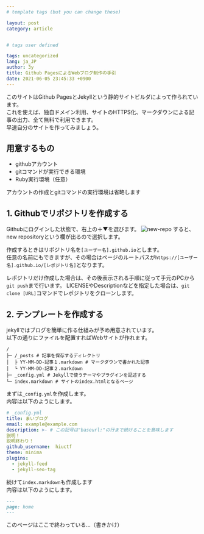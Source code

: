 ```yaml
---
# template tags (but you can change these)

layout: post
category: article


# tags user defined

tags: uncategorized
lang: ja_JP
author: 3y
title: Github PagesによるWebブログ制作の手引
date: 2021-06-05 23:45:33 +0900
---
```


このサイトはGithub PagesとJekyllという静的サイトビルダによって作られています。<br>
これを使えば、独自ドメイン利用、サイトのHTTPS化、マークダウンによる記事の出力、全て無料で利用できます。<br>
早速自分のサイトを作ってみましょう。

## 用意するもの

- githubアカウント
- gitコマンドが実行できる環境
- Ruby実行環境（任意）

アカウントの作成とgitコマンドの実行環境は省略します

## 1. Githubでリポジトリを作成する

Githubにログインした状態で、右上の＋▼を選びます。
![new-repo](https://user-images.githubusercontent.com/27488794/120899058-c6d9e800-c668-11eb-951c-088d427a5c5b.png)
すると、new repositoryという欄が出るので選択します。

作成するときはリポジトリ名を`[ユーザー名].github.io`とします。<br>
任意の名前にもできますが、その場合はページのルートパスが`https://[ユーザー名].github.io/[レポジトリ名]`となります。

レポジトリだけ作成した場合は、その後表示される手順に従って手元のPCから`git push`まで行います。
LICENSEやDescriptionなどを指定した場合は、`git clone [URL]`コマンドでレポジトリをクローンします。

## 2. テンプレートを作成する

jekyllではブログを簡単に作る仕組みが予め用意されています。<br>
以下の通りにファイルを配置すればWebサイトが作れます。

``` console
/
├─ /_posts # 記事を保存するディレクトリ
│  ├ YY-MM-DD-記事１.markdown # マークダウンで書かれた記事
│  └ YY-MM-DD-記事２.markdown
├─ _config.yml # Jekyllで使うテーマやプラグインを記述する
└─ index.markdown # サイトのindex.htmlとなるページ
```

まずは`_config.yml`を作成します。<br>
内容は以下のようにします。

```yaml:_config.yml
# _config.yml
title: まいブログ
email: example@example.com
description: >- # この記号は"baseurl:"の行まで続けることを意味します
説明！
説明終わり！
github_username:  hiuctf
theme: minima 
plugins:
  - jekyll-feed
  - jekyll-seo-tag
```

続けて`index.markdown`も作成します<br>
内容は以下のようにします。

``` coffescript:index.markdown
---
page: home
---
```

このページはここで終わっている…（書きかけ）